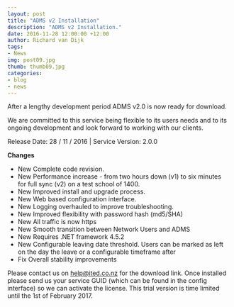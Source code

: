 ```yaml
---
layout: post
title: "ADMS v2 Installation"
description: "ADMS v2 Installation."
date: 2016-11-28 12:00:00 +12:00
author: Richard van Dijk
tags:
- News
img: post09.jpg
thumb: thumb09.jpg
categories:
- blog
- news
---
```

After a lengthy development period ADMS v2.0 is now ready for download. 

We are committed to this service being flexible to its users needs and to its ongoing development and look forward to working with our clients.

Release Date: 28 / 11 / 2016 | Service Version: 2.0.0

**Changes**

* New Complete code revision.
* New Performance increase - from two hours down (v1) to six minutes for full sync (v2) on a test school of 1400.
* New Improved install and upgrade process.
* New Web based configuration interface.
* New Logging overhauled to improve troubleshooting.
* New Improved flexibility with password hash (md5/SHA)
* New All traffic is now https
* New Smooth transition between Network Users and ADMS
* New Requires .NET framework 4.5.2
* New Configurable leaving date threshold. Users can be marked as left on the day the leave or a configurable timeframe after
* Fix Overall stability improvements

Please contact us on help@ited.co.nz for the download link. Once installed please send us your service GUID (which can be found in the config interface) so we can activate the license. This trial version is time limited until the 1st of February 2017. 